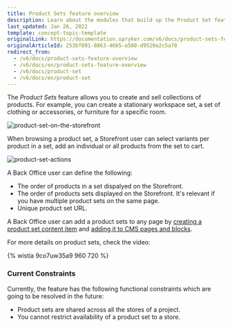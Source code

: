 ```yaml
---
title: Product Sets feature overview
description: Learn about the modules that build up the Product Set feature
last_updated: Jan 26, 2022
template: concept-topic-template
originalLink: https://documentation.spryker.com/v6/docs/product-sets-feature-overview
originalArticleId: 253bf091-8863-46b5-a580-d9520e2c5a70
redirect_from:
  - /v6/docs/product-sets-feature-overview
  - /v6/docs/en/product-sets-feature-overview
  - /v6/docs/product-set
  - /v6/docs/en/product-set
---
```


The *Product Sets* feature allows you to create and sell collections of products. For example, you can create a stationary workspace set, a set of clothing or accessories, or furniture for a specific room.

![product-set-on-the-storefront](https://spryker.s3.eu-central-1.amazonaws.com/docs/Features/Product+Management/Product+Sets/product-set-on-the-storefront.png)

When browsing a product set, a Storefront user can select variants per product in a set, add an individual or all products from the set to cart.

![product-set-actions](https://spryker.s3.eu-central-1.amazonaws.com/docs/Features/Product+Management/Product+Sets/product-set-actions.png)


A Back Office user can define the following:
* The order of products in a set dispalyed on the Storefront.
* The order of products sets displayed on the Storefront. It's relevant if you have multiple product sets on the same page.
* Unique product set URL.


A Back Office user can add a product sets to any page by [creating a product set content item](/docs/scos/user/back-office-user-guides/{{page.version}}/content/content-items/creating-content-items.html) and [adding it to CMS pages and blocks](/docs/scos/user/back-office-user-guides/{{page.version}}/content/content-items/adding-content-items-to-cms-pages-and-blocks.html).


For more details on product sets, check the video:

{% wistia 9co7uw35a9 960 720 %}

### Current Constraints
Currently, the feature has the following functional constraints which are going to be resolved in the future:

* Product sets are shared across all the stores of a project.
* You cannot restrict availability of a product set to a store.
